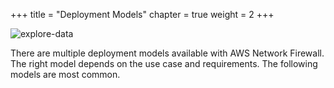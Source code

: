 +++
title = "Deployment Models"
chapter = true
weight = 2
+++

![explore-data](/images/introduction-08.png)

There are multiple deployment models available with AWS Network Firewall. The right model depends on the use case and requirements. The following models are most common.

